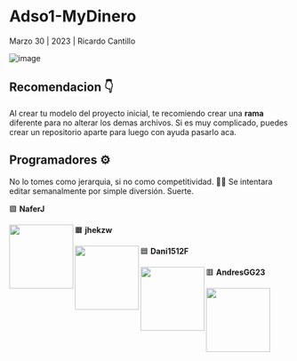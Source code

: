 # Adso1-MyDinero
Marzo 30 | 2023 | Ricardo Cantillo

![image](https://user-images.githubusercontent.com/104089760/233372428-cf44bc08-b455-40f0-a7c5-3c835a08f9d3.png)

## Recomendacion 👇

Al crear tu modelo del proyecto inicial, te recomiendo crear una **rama** diferente
para no alterar los demas archivos. Si es muy complicado, puedes  crear un repositorio aparte para luego con ayuda pasarlo aca.

## Programadores ⚙


No lo tomes como jerarquia, si no como competitividad. 👍🏻
Se intentara editar semanalmente por simple diversión.
Suerte.


🟪 **NaferJ**

<a href= "https://github.com/NaferJ" > <img src="https://avatars.githubusercontent.com/u/104089760?v=4" align="left" width="115" ></a>

🟧 **jhekzw**

<a href= "https://github.com/jhekzw" > <img src="https://avatars.githubusercontent.com/u/112637740?v=4" align="left" width="115" ></a>

🟦 **Dani1512F**

<a href= "https://github.com/Dani1512F" > <img src="https://avatars.githubusercontent.com/u/118460679?v=4" align="left" width="115" ></a>

🟥 **AndresGG23**

<a href= "https://github.com/AndresGG23" > <img src="https://user-images.githubusercontent.com/104089760/231014864-75d7a044-b72b-4015-924e-0537437a577b.png" align="left" width="115" ></a>


